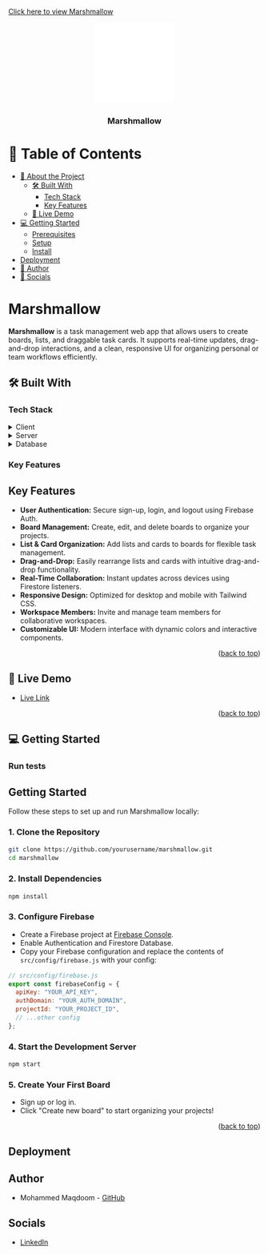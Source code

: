 <a name="readme-top"></a>
[Click here to view Marshmallow](https://my-marshmallow.netlify.app/)
<!--
!!! IMPORTANT !!!
This README is an example of how you could professionally present your codebase.
Writing documentation is a crucial part of your work as a professional software developer and cannot be ignored.

You should modify this file to match your project and remove sections that don't apply.

REQUIRED SECTIONS:
- Table of Contents
- About the Project
  - Built With
  - Live Demo
- Getting Started
- Authors
- Future Features
- Contributing
- Show your support
- Acknowledgements
- License

OPTIONAL SECTIONS:
- FAQ

After you're finished please remove all the comments and instructions!

For more information on the importance of a professional README for your repositories: https://github.com/SJA Pathwayinc/curriculum-transversal-skills/blob/main/documentation/articles/readme_best_practices.md
-->

<div align="center">

  <img src="./src/assets/logo.svg" alt="logo" width="auto"  height="auto" />
  <br/>

  <h3><b>Marshmallow</b></h3>

</div>

<!-- TABLE OF CONTENTS -->

# 📗 Table of Contents

- [📖 About the Project](#about-project)
  - [🛠 Built With](#built-with)
    - [Tech Stack](#tech-stack)
    - [Key Features](#key-features)
  - [🚀 Live Demo](#live-demo)
- [💻 Getting Started](#getting-started)
  - [Prerequisites](#prerequisites)
  - [Setup](#setup)
  - [Install](#install)
- [Deployment](#deployment)
- [👥 Author](#author)
- [👥 Socials](#Social)


<!-- PROJECT DESCRIPTION -->

# Marshmallow <a name="about-project"></a>

**Marshmallow** is a task management web app that allows users to create boards, lists, and draggable task cards. It supports real-time updates, drag-and-drop interactions, and a clean, responsive UI for organizing personal or team workflows efficiently.

## 🛠 Built With <a name="built-with"></a>

### Tech Stack <a name="tech-stack"></a>

<details>
  <summary>Client</summary>
  <ul>
    <li>React (functional components, hooks)</li>
    <li>Tailwind CSS (utility-first styling)</li>
    <li>Heroicons (SVG icons)</li>
    <li>React Router (routing/navigation)</li>
  </ul>
</details>

<details>
  <summary>Server</summary>
  <ul>
    <li>Node JS</li>
    <li>Firebase Authentication (user management)</li>
  </ul>
</details>

<details>
<summary>Database</summary>
  <ul>
    <li>Firebase Firestore (NoSQL, real-time database for boards, lists, cards, and user data)</li>
  </ul>
</details>

<!-- Features -->

### Key Features <a name="key-features"></a>

## Key Features

- **User Authentication:** Secure sign-up, login, and logout using Firebase Auth.
- **Board Management:** Create, edit, and delete boards to organize your projects.
- **List & Card Organization:** Add lists and cards to boards for flexible task management.
- **Drag-and-Drop:** Easily rearrange lists and cards with intuitive drag-and-drop functionality.
- **Real-Time Collaboration:** Instant updates across devices using Firestore listeners.
- **Responsive Design:** Optimized for desktop and mobile with Tailwind CSS.
- **Workspace Members:** Invite and manage team members for collaborative workspaces.
- **Customizable UI:** Modern interface with dynamic colors and interactive components.

<p align="right">(<a href="#readme-top">back to top</a>)</p>

<!-- LIVE DEMO -->

## 🚀 Live Demo <a name="live-demo"></a>

- [Live Link](https://my-marshmallow.netlify.app/)

<p align="right">(<a href="#readme-top">back to top</a>)</p>

<!-- GETTING STARTED -->

## 💻 Getting Started <a name="getting-started"></a>

### Run tests

## Getting Started

Follow these steps to set up and run Marshmallow locally:

### 1. Clone the Repository

```bash
git clone https://github.com/yourusername/marshmallow.git
cd marshmallow
```

### 2. Install Dependencies

```bash
npm install
```

### 3. Configure Firebase

- Create a Firebase project at [Firebase Console](https://console.firebase.google.com/).
- Enable Authentication and Firestore Database.
- Copy your Firebase configuration and replace the contents of `src/config/firebase.js` with your config:

```js
// src/config/firebase.js
export const firebaseConfig = {
  apiKey: "YOUR_API_KEY",
  authDomain: "YOUR_AUTH_DOMAIN",
  projectId: "YOUR_PROJECT_ID",
  // ...other config
};
```

### 4. Start the Development Server

```bash
npm start
```

### 5. Create Your First Board

- Sign up or log in.
- Click "Create new board" to start organizing your projects!

<p align="right">(<a href="#readme-top">back to top</a>)</p>

## Deployment <a name="deployment"></a>

## Author <a name="author"></a>

- Mohammed Maqdoom - [GitHub](https://github.com/musaibxandra)

## Socials <a name="social"></a>

- [LinkedIn](https://linkedin.com/in/musaibxandra)
